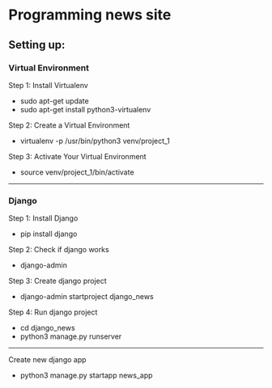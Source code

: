 # Programming news site

## Setting up:
### Virtual Environment

Step 1: Install Virtualenv
* sudo apt-get update
* sudo apt-get install python3-virtualenv

Step 2: Create a Virtual Environment
* virtualenv -p /usr/bin/python3 venv/project_1


Step 3: Activate Your Virtual Environment
* source venv/project_1/bin/activate

------------------------
### Django
Step 1: Install Django
* pip install django

Step 2: Check if django works
* django-admin

Step 3: Create django project
* django-admin startproject django_news

Step 4: Run django project
* cd django_news
* python3 manage.py runserver
------------------------
Create new django app
* python3 manage.py startapp news_app
